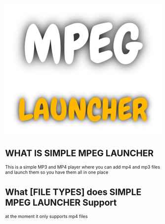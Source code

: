 ![Alt text](mpeg-text.png)
![Alt text](launcher.png)<br>
# WHAT IS SIMPLE MPEG LAUNCHER
This is a simple MP3 and MP4 player where you can add mp4 and mp3 files <br>and launch them so you have them all in one place<br>
# What [FILE TYPES] does SIMPLE MPEG LAUNCHER Support
at the moment it only supports mp4 files

